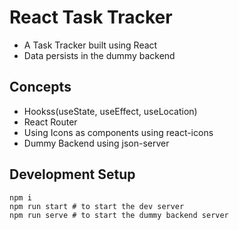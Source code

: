 # React Task Tracker

- A Task Tracker built using React
- Data persists in the dummy backend

## Concepts

- Hookss(useState, useEffect, useLocation)
- React Router
- Using Icons as components using react-icons
- Dummy Backend using json-server

## Development Setup

```
npm i
npm run start # to start the dev server
npm run serve # to start the dummy backend server
```
